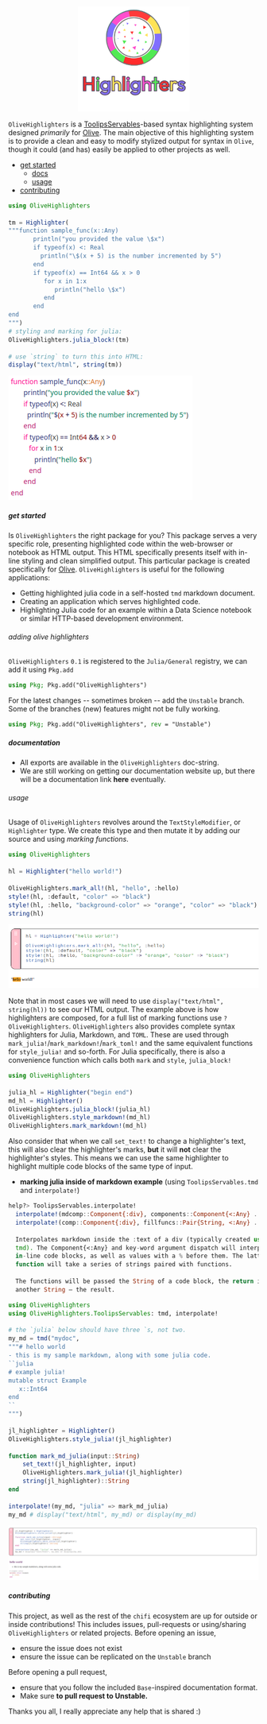 <div align="center">
<img src="https://github.com/ChifiSource/image_dump/blob/main/olive/0.1/olivehighlighters.png" width=225></img>
</div>

`OliveHighlighters` is a [ToolipsServables](https://github.com/ChifiSource/ToolipsServables.jl)-based syntax highlighting system designed *primarily* for [Olive](https://github.com/ChifiSource/Olive.jl). The main objective of this highlighting system is to provide a clean and easy to modify stylized output for syntax in `Olive`, though it could (and has) easily be applied to other projects as well. 
- [get started](#get-started)
  - [docs](#documentation)
  - [usage](#usage) 
- [contributing](#contributing)
```julia
using OliveHighlighters

tm = Highlighter(
"""function sample_func(x::Any)
       println("you provided the value \$x")
       if typeof(x) <: Real
         println("\$(x + 5) is the number incremented by 5")
       end
       if typeof(x) == Int64 && x > 0
          for x in 1:x
             println("hello \$x")
          end
       end
end
""")
# styling and marking for julia:
OliveHighlighters.julia_block!(tm)

# use `string` to turn this into HTML:
display("text/html", string(tm))
```
<img src="https://github.com/ChifiSource/image_dump/blob/main/olive/01%20screenshots/Screenshot%20from%202024-12-25%2008-16-33.png?raw=true"></img>
##### get started
Is `OliveHighlighters` the right package for you? This package serves a very specific role, presenting highlighted code within the web-browser or notebook as HTML output. This HTML specifically presents itself with in-line styling and clean simplified output. This particular package is created specifically for [Olive](https://github.com/ChifiSource/Olive.jl). `OliveHighlighters` is useful for the following applications:
- Getting highlighted julia code in a self-hosted `tmd` markdown document.
- Creating an application which serves highlighted code.
- Highlighting Julia code for an example within a Data Science notebook or similar HTTP-based development environment.
###### adding olive highlighters
`OliveHighlighters` `0.1` is registered to the `Julia/General` registry, we can add it using `Pkg.add`
```julia
using Pkg; Pkg.add("OliveHighlighters")
```
For the latest changes -- sometimes broken -- add the `Unstable` branch. Some of the branches (new) features might not be fully working.
```julia
using Pkg; Pkg.add("OliveHighlighters", rev = "Unstable")
```
##### documentation
- All exports are available in the `OliveHighlighters` doc-string.
- We are still working on getting our documentation website up, but there will be a documentation link **here** eventually.
###### usage
Usage of `OliveHighlighters` revolves around the `TextStyleModifier`, or `Highlighter` type. We create this type and then mutate it by adding our source and using *marking functions*.
```julia
using OliveHighlighters

hl = Highlighter("hello world!")

OliveHighlighters.mark_all!(hl, "hello", :hello)
style!(hl, :default, "color" => "black")
style!(hl, :hello, "background-color" => "orange", "color" => "black")
string(hl)
```
<img src="https://github.com/ChifiSource/image_dump/blob/main/olive/0.1/hlsc/Screenshot%20from%202025-03-05%2009-25-21.png"></img>

Note that in most cases we will need to use `display("text/html", string(hl))` to see our HTML output. The example above is how highlighters are composed, for a full list of marking functions use `?OliveHighlighters`. `OliveHighlighters` also provides complete syntax highlighters for Julia, Markdown, and `TOML`. These are used through `mark_julia!`/`mark_markdown!`/`mark_toml!` and the same equivalent functions for `style_julia!` and so-forth. For Julia specifically, there is also a convenience function which calls both `mark` and `style`, `julia_block!`
```julia
using OliveHighlighters

julia_hl = Highlighter("begin end")
md_hl = Highlighter()
OliveHighlighters.julia_block!(julia_hl)
OliveHighlighters.style_markdown!(md_hl)
OliveHighlighters.mark_markdown!(md_hl)
```
Also consider that when we call `set_text!` to change a highlighter's text, this will also clear the highlighter's marks, **but** it will **not** clear the highlighter's styles. This means we can use the same highlighter to highlight multiple code blocks of the same type of input.
- **marking julia inside of markdown example** (using `ToolipsServables.tmd` and `interpolate!`)
```julia
help?> ToolipsServables.interpolate!
  interpolate!(mdcomp::Component{:div}, components::Component{<:Any} ...; keyargs ...) -> ::Nothing
  interpolate!(comp::Component{:div}, fillfuncs::Pair{String, <:Any} ...) -> ::Nothing

  Interpolates markdown inside the :text of a div (typically created using
  tmd). The Component{<:Any} and key-word argument dispatch will interpolate
  in-line code blocks, as well as values with a % before them. The latter
  function will take a series of strings paired with functions.

  The functions will be passed the String of a code block, the return is
  another String – the result.
```
```julia
using OliveHighlighters
using OliveHighlighters.ToolipsServables: tmd, interpolate!

# the `julia` below should have three `s, not two.
my_md = tmd("mydoc",
"""# hello world
- this is my sample markdown, along with some julia code.
``julia
# example julia!
mutable struct Example
   x::Int64
end
``
""")

jl_highlighter = Highlighter()
OliveHighlighters.style_julia!(jl_highlighter)

function mark_md_julia(input::String)
    set_text!(jl_highlighter, input)
    OliveHighlighters.mark_julia!(jl_highlighter)
    string(jl_highlighter)::String
end

interpolate!(my_md, "julia" => mark_md_julia)
my_md # display("text/html", my_md) or display(my_md)
```

<img src="https://github.com/ChifiSource/image_dump/blob/main/olive/0.1/hlsc/Screenshot%20from%202025-03-05%2009-25-05.png">

##### contributing
This project, as well as the rest of the `chifi` ecosystem are up for outside or inside contributions! This includes issues, pull-requests or using/sharing `OliveHighlighters` or related projects. Before opening an issue,
- ensure the issue does not exist
- ensure the issue can be replicated on the `Unstable` branch

Before opening a pull request,
- ensure that you follow the included `Base`-inspired documentation format.
- Make sure **to pull request to Unstable.**

Thanks you all, I really appreciate any help that is shared :)
